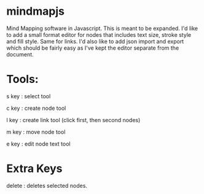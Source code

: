 # mindmapjs
Mind Mapping software in Javascript.  This is meant to be expanded.  I'd like to add a small format editor for nodes that includes text size, stroke style and fill style.  Same for links.  I'd also like to add json import and export which should be fairly easy as I've kept the editor separate from the document.


# Tools:

s key : select tool

c key : create node tool

l key : create link tool (click first, then second nodes)

m key : move node tool

e key : edit node text tool

# Extra Keys

delete : deletes selected nodes.

